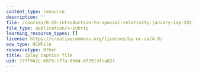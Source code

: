 ```yaml
---
content_type: resource
description: ''
file: /courses/8-20-introduction-to-special-relativity-january-iap-2021/77ff942c6878cffa85646f2913fca827_MVJzzWfAwNY.srt
file_type: application/x-subrip
learning_resource_types: []
license: https://creativecommons.org/licenses/by-nc-sa/4.0/
ocw_type: OCWFile
resourcetype: Other
title: 3play caption file
uid: 77ff942c-6878-cffa-8564-6f2913fca827
---
```

